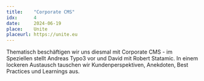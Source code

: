 ```yaml
---
title:    "Corporate CMS"
idx:      4
date:     2024-06-19
place:    Unite
placeurl: https://unite.eu
---
```


Thematisch beschäftigen wir uns diesmal mit Corporate CMS - im Speziellen stellt Andreas Typo3 vor und David mit Robert Statamic. In einem lockeren Austausch tauschen wir Kundenperspektiven, Anekdoten, Best Practices und Learnings aus.
